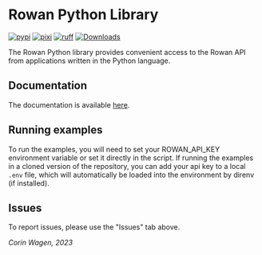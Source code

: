# Rowan Python Library

[![pypi](https://img.shields.io/pypi/v/rowan-python.svg)](https://pypi.python.org/pypi/rowan-python)
[![pixi](https://img.shields.io/badge/Powered_by-Pixi-facc15)](https://pixi.sh)
[![ruff](https://img.shields.io/endpoint?url=https://raw.githubusercontent.com/charliermarsh/ruff/main/assets/badge/v1.json)](https://github.com/charliermarsh/ruff)
[![Downloads](https://img.shields.io/pypi/dm/rowan-python.svg)](https://pypi.python.org/pypi/rowan-python/)


The Rowan Python library provides convenient access to the Rowan API from applications written in the Python language.

## Documentation

The documentation is available [here](https://docs.rowansci.com/python-api).

## Running examples

To run the examples, you will need to set your ROWAN_API_KEY environment variable or set it directly in the script.
If running the examples in a cloned version of the repository, you can add your api key to a local `.env` file, which will automatically be loaded into the environment by direnv (if installed).


## Issues

To report issues, please use the "Issues" tab above.

*Corin Wagen, 2023*
